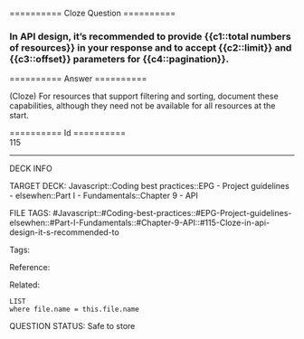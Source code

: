 ========== Cloze Question ==========

###  In API design, it’s recommended to provide {{c1::total numbers of resources}} in your response and to accept {{c2::limit}} and {{c3::offset}} parameters for {{c4::pagination}}.  

========== Answer ==========  

(Cloze) For resources that support filtering and sorting, document these capabilities, although they need not be available for all resources at the start.

========== Id ==========  
115

---

DECK INFO

TARGET DECK: Javascript::Coding best practices::EPG - Project guidelines - elsewhen::Part I - Fundamentals::Chapter 9 - API

FILE TAGS: #Javascript::#Coding-best-practices::#EPG-Project-guidelines-elsewhen::#Part-I-Fundamentals::#Chapter-9-API::#115-Cloze-in-api-design-it-s-recommended-to

Tags:

Reference:

Related:

```dataview
LIST
where file.name = this.file.name
```

QUESTION STATUS: Safe to store

